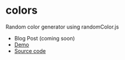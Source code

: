 # colors
Random color generator using randomColor.js

* Blog Post (coming soon)
* [Demo](http://sdlambert.github.io/colors/index.html)
* [Source code](https://github.com/sdlambert/colors/blob/gh-pages/js/main.js?ts=2)